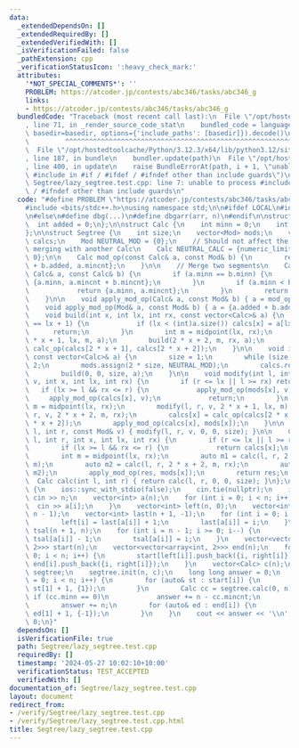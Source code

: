 ```yaml
---
data:
  _extendedDependsOn: []
  _extendedRequiredBy: []
  _extendedVerifiedWith: []
  _isVerificationFailed: false
  _pathExtension: cpp
  _verificationStatusIcon: ':heavy_check_mark:'
  attributes:
    '*NOT_SPECIAL_COMMENTS*': ''
    PROBLEM: https://atcoder.jp/contests/abc346/tasks/abc346_g
    links:
    - https://atcoder.jp/contests/abc346/tasks/abc346_g
  bundledCode: "Traceback (most recent call last):\n  File \"/opt/hostedtoolcache/Python/3.12.3/x64/lib/python3.12/site-packages/onlinejudge_verify/documentation/build.py\"\
    , line 71, in _render_source_code_stat\n    bundled_code = language.bundle(stat.path,\
    \ basedir=basedir, options={'include_paths': [basedir]}).decode()\n          \
    \         ^^^^^^^^^^^^^^^^^^^^^^^^^^^^^^^^^^^^^^^^^^^^^^^^^^^^^^^^^^^^^^^^^^^^^^^^^^^^^^^^^\n\
    \  File \"/opt/hostedtoolcache/Python/3.12.3/x64/lib/python3.12/site-packages/onlinejudge_verify/languages/cplusplus.py\"\
    , line 187, in bundle\n    bundler.update(path)\n  File \"/opt/hostedtoolcache/Python/3.12.3/x64/lib/python3.12/site-packages/onlinejudge_verify/languages/cplusplus_bundle.py\"\
    , line 400, in update\n    raise BundleErrorAt(path, i + 1, \"unable to process\
    \ #include in #if / #ifdef / #ifndef other than include guards\")\nonlinejudge_verify.languages.cplusplus_bundle.BundleErrorAt:\
    \ Segtree/lazy_segtree.test.cpp: line 7: unable to process #include in #if / #ifdef\
    \ / #ifndef other than include guards\n"
  code: "#define PROBLEM \"https://atcoder.jp/contests/abc346/tasks/abc346_g\"\n\n\
    #include <bits/stdc++.h>\nusing namespace std;\n\n#ifdef LOCAL\n#include \"/home/mm/cf/dbg.h\"\
    \n#else\n#define dbg(...)\n#define dbgarr(arr, n)\n#endif\n\nstruct Mod {\n  \
    \  int added = 0;\n};\n\nstruct Calc {\n    int minn = 0;\n    int mincnt = 1;\n\
    };\n\nstruct Segtree {\n    int size;\n    vector<Mod> mods;\n    vector<Calc>\
    \ calcs;\n    Mod NEUTRAL_MOD = {0};\n    // Should not affect the result when\
    \ merging with another Calc\n    Calc NEUTRAL_CALC = {numeric_limits<int>::max(),\
    \ 0};\n\n    Calc mod_op(const Calc& a, const Mod& b) {\n        return {a.minn\
    \ + b.added, a.mincnt};\n    }\n\n    // Merge two segments\n    Calc calc_op(const\
    \ Calc& a, const Calc& b) {\n        if (a.minn == b.minn) {\n            return\
    \ {a.minn, a.mincnt + b.mincnt};\n        }\n        if (a.minn < b.minn) {\n\
    \            return {a.minn, a.mincnt};\n        }\n        return {b.minn, b.mincnt};\n\
    \    }\n\n    void apply_mod_op(Calc& a, const Mod& b) { a = mod_op(a, b); }\n\
    \    void apply_mod_op(Mod& a, const Mod& b) { a = {a.added + b.added}; }\n\n\
    \    void build(int x, int lx, int rx, const vector<Calc>& a) {\n        if (rx\
    \ == lx + 1) {\n            if (lx < (int)a.size()) calcs[x] = a[lx];\n      \
    \      return;\n        }\n        int m = midpoint(lx, rx);\n        build(2\
    \ * x + 1, lx, m, a);\n        build(2 * x + 2, m, rx, a);\n        calcs[x] =\
    \ calc_op(calcs[2 * x + 1], calcs[2 * x + 2]);\n    }\n\n    void init(int n,\
    \ const vector<Calc>& a) {\n        size = 1;\n        while (size < n) size *=\
    \ 2;\n        mods.assign(2 * size, NEUTRAL_MOD);\n        calcs.resize(2 * size);\n\
    \        build(0, 0, size, a);\n    }\n\n    void modify(int l, int r, const Mod&\
    \ v, int x, int lx, int rx) {\n        if (r <= lx || l >= rx) return;\n     \
    \   if (lx >= l && rx <= r) {\n            apply_mod_op(mods[x], v);\n       \
    \     apply_mod_op(calcs[x], v);\n            return;\n        }\n        int\
    \ m = midpoint(lx, rx);\n        modify(l, r, v, 2 * x + 1, lx, m);\n        modify(l,\
    \ r, v, 2 * x + 2, m, rx);\n        calcs[x] = calc_op(calcs[2 * x + 1], calcs[2\
    \ * x + 2]);\n        apply_mod_op(calcs[x], mods[x]);\n    }\n\n    void modify(int\
    \ l, int r, const Mod& v) { modify(l, r, v, 0, 0, size); }\n\n    Calc calc(int\
    \ l, int r, int x, int lx, int rx) {\n        if (r <= lx || l >= rx) return NEUTRAL_CALC;\n\
    \        if (lx >= l && rx <= r) {\n            return calcs[x];\n        }\n\
    \        int m = midpoint(lx, rx);\n        auto m1 = calc(l, r, 2 * x + 1, lx,\
    \ m);\n        auto m2 = calc(l, r, 2 * x + 2, m, rx);\n        auto res = calc_op(m1,\
    \ m2);\n        apply_mod_op(res, mods[x]);\n        return res;\n    }\n\n  \
    \  Calc calc(int l, int r) { return calc(l, r, 0, 0, size); }\n};\n\nint main()\
    \ {\n    ios::sync_with_stdio(false);\n    cin.tie(nullptr);\n    int n;\n   \
    \ cin >> n;\n    vector<int> a(n);\n    for (int i = 0; i < n; i++) {\n      \
    \  cin >> a[i];\n    }\n    vector<int> left(n, 0);\n    vector<int> right(n,\
    \ n - 1);\n    vector<int> last(n + 1, -1);\n    for (int i = 0; i < n; i++) {\n\
    \        left[i] = last[a[i]] + 1;\n        last[a[i]] = i;\n    }\n    vector<int>\
    \ tsal(n + 1, n);\n    for (int i = n - 1; i >= 0; i--) {\n        right[i] =\
    \ tsal[a[i]] - 1;\n        tsal[a[i]] = i;\n    }\n    vector<vector<array<int,\
    \ 2>>> start(n);\n    vector<vector<array<int, 2>>> end(n);\n    for (int i =\
    \ 0; i < n; i++) {\n        start[left[i]].push_back({i, right[i]});\n       \
    \ end[i].push_back({i, right[i]});\n    }\n    vector<Calc> c(n);\n    Segtree\
    \ segtree;\n    segtree.init(n, c);\n    long long answer = 0;\n    for (int i\
    \ = 0; i < n; i++) {\n        for (auto& st : start[i]) {\n            segtree.modify(st[0],\
    \ st[1] + 1, {1});\n        }\n        Calc cc = segtree.calc(0, n);\n       \
    \ if (cc.minn == 0)\n            answer += n - cc.mincnt;\n        else\n    \
    \        answer += n;\n        for (auto& ed : end[i]) {\n            segtree.modify(ed[0],\
    \ ed[1] + 1, {-1});\n        }\n    }\n    cout << answer << '\\n';\n    return\
    \ 0;\n}"
  dependsOn: []
  isVerificationFile: true
  path: Segtree/lazy_segtree.test.cpp
  requiredBy: []
  timestamp: '2024-05-27 10:02:10+10:00'
  verificationStatus: TEST_ACCEPTED
  verifiedWith: []
documentation_of: Segtree/lazy_segtree.test.cpp
layout: document
redirect_from:
- /verify/Segtree/lazy_segtree.test.cpp
- /verify/Segtree/lazy_segtree.test.cpp.html
title: Segtree/lazy_segtree.test.cpp
---
```

